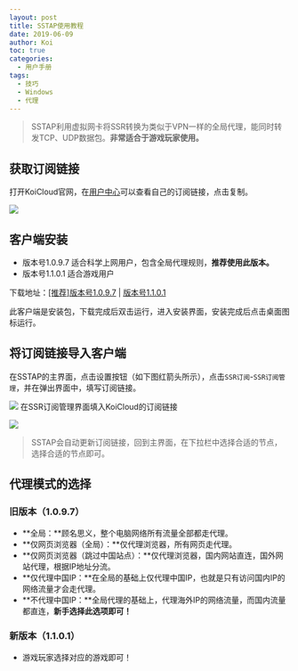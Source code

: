 ```yaml
---
layout: post
title: SSTAP使用教程
date: 2019-06-09
author: Koi
toc: true
categories: 
  - 用户手册
tags:
  - 技巧
  - Windows
  - 代理
---
```



> SSTAP利用虚拟网卡将SSR转换为类似于VPN一样的全局代理，能同时转发TCP、UDP数据包。**非常适合于游戏玩家使用。**


## 获取订阅链接

打开KoiCloud官网，在[用户中心](https://ssr.koicloud.pw/user)可以查看自己的订阅链接，点击复制。

![](https://i.loli.net/2019/12/06/Zk9nJLopcsRfCWA.png)

## 客户端安装

* 版本号1.0.9.7  适合科学上网用户，包含全局代理规则，**推荐使用此版本。**
* 版本号1.1.0.1  适合游戏用户

下载地址：[\[推荐\]版本号1.0.9.7](https://yun-1256050155.cos.ap-beijing.myqcloud.com/ssr/%28%E6%8E%A8%E8%8D%90%29SSTap-beta-setup-1.0.9.7.exe.7z) \|  [版本号1.1.0.1](https://yun-1256050155.cos.ap-beijing.myqcloud.com/ssr/SSTap-beta-setup-1.1.0.1.exe.7z)

此客户端是安装包，下载完成后双击运行，进入安装界面，安装完成后点击桌面图标运行。

## 将订阅链接导入客户端

在SSTAP的主界面，点击设置按钮（如下图红箭头所示），点击`SSR订阅`-`SSR订阅管理`，并在弹出界面中，填写订阅链接。

![](https://i.loli.net/2019/12/06/a43NMifp8vZoGuS.png)
在SSR订阅管理界面填入KoiCloud的订阅链接

![](https://i.loli.net/2019/12/06/SsI4n2pb1BH3f6G.png)
>SSTAP会自动更新订阅链接，回到主界面，在下拉栏中选择合适的节点，选择合适的节点即可。




## 代理模式的选择

### 旧版本（1.0.9.7）

* **全局：**顾名思义，整个电脑网络所有流量全部都走代理。
* **仅网页浏览器（全局）：**仅代理浏览器，所有网页走代理。
* **仅网页浏览器（跳过中国站点）：**仅代理浏览器，国内网站直连，国外网站代理，根据IP地址分流。
* **仅代理中国IP：**在全局的基础上仅代理中国IP，也就是只有访问国内IP的网络流量才会走代理。
* **不代理中国IP：**全局代理的基础上，代理海外IP的网络流量，而国内流量都直连，**新手选择此选项即可！**

### 新版本（1.1.0.1）

* 游戏玩家选择对应的游戏即可！



